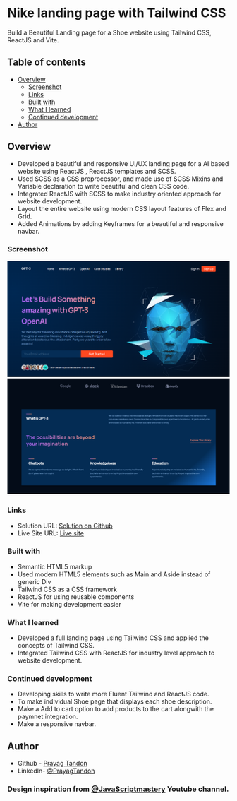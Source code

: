 # Nike landing page with Tailwind CSS

Build a Beautiful Landing page for a Shoe website using Tailwind CSS, ReactJS and Vite.

## Table of contents

- [Overview](#overview)
  - [Screenshot](#screenshot)
  - [Links](#links)
  - [Built with](#built-with)
  - [What I learned](#what-i-learned)
  - [Continued development](#continued-development)
- [Author](#author)

## Overview

- Developed a beautiful and responsive UI/UX landing page for a AI based website using ReactJS , ReactJS templates and SCSS.
- Used SCSS as a CSS preprocessor, and made use of SCSS Mixins and Variable declaration to write beautiful and clean CSS code.
- Integrated ReactJS with SCSS to make industry oriented approach for website development.
- Layout the entire website using modern CSS layout features of Flex and Grid.
- Added Animations by adding Keyframes for a beautiful and responsive navbar.

### Screenshot

![Home-page Screenshot](/src/assets/Home-page-screenshot.png)
![What is GPT3 Screenshot](/src/assets/WGPT3-screenshot.png)

### Links

- Solution URL: [Solution on Github](https://github.com/PrayagTandon/Nike-LandingPage)
- Live Site URL: [Live site](https://nike-landing-prayag.netlify.app/)

### Built with

- Semantic HTML5 markup
- Used modern HTML5 elements such as Main and Aside instead of generic Div
- Tailwind CSS as a CSS framework
- ReactJS for using reusable components
- Vite for making development easier

### What I learned

- Developed a full landing page using Tailwind CSS and applied the concepts of Tailwind CSS.
- Integrated Tailwind CSS with ReactJS for industry level approach to website development.

### Continued development

- Developing skills to write more Fluent Tailwind and ReactJS code.
- To make individual Shoe page that displays each shoe description.
- Make a Add to cart option to add products to the cart alongwith the paymnet integration.
- Make a responsive navbar.

## Author

- Github - [Prayag Tandon](https://github.com/PrayagTandon)
- LinkedIn- [@PrayagTandon](https://www.linkedin.com/in/prayag-tandon/)

### Design inspiration from [@JavaScriptmastery](https://www.youtube.com/@javascriptmastery) Youtube channel.
